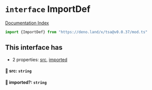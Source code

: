 # `interface` ImportDef

[Documentation Index](../README.md)

```ts
import {ImportDef} from "https://deno.land/x/tsa@v0.0.37/mod.ts"
```

## This interface has

- 2 properties:
[src](#-src-string),
[imported](#-imported-string)


#### 📄 src: `string`



#### 📄 imported?: `string`



